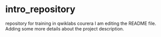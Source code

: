 # intro_repository
repository for training in qwiklabs courera
I am editing the README file. Adding some more details about the project description.
